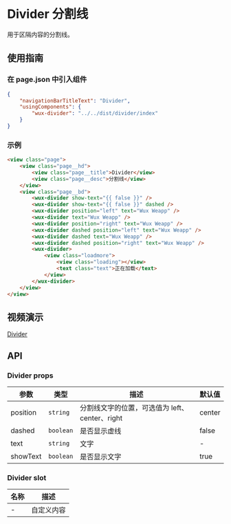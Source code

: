 # Divider 分割线

用于区隔内容的分割线。

## 使用指南

### 在 page.json 中引入组件

```json
{
    "navigationBarTitleText": "Divider",
    "usingComponents": {
        "wux-divider": "../../dist/divider/index"
    }
}
```

### 示例

```html
<view class="page">
    <view class="page__hd">
        <view class="page__title">Divider</view>
        <view class="page__desc">分割线</view>
    </view>
    <view class="page__bd">
        <wux-divider show-text="{{ false }}" />
        <wux-divider show-text="{{ false }}" dashed />
        <wux-divider position="left" text="Wux Weapp" />
        <wux-divider text="Wux Weapp" />
        <wux-divider position="right" text="Wux Weapp" />
        <wux-divider dashed position="left" text="Wux Weapp" />
        <wux-divider dashed text="Wux Weapp" />
        <wux-divider dashed position="right" text="Wux Weapp" />
        <wux-divider>
            <view class="loadmore">
                <view class="loading"></view>
                <text class="text">正在加载</text>
            </view>
        </wux-divider>
    </view>
</view>
```

## 视频演示

[Divider](./_media/divider.mp4 ':include :type=iframe width=375px height=667px')

## API

### Divider props

| 参数 | 类型 | 描述 | 默认值 |
| --- | --- | --- | --- |
| position | <code>string</code> | 分割线文字的位置，可选值为 left、center、right | center |
| dashed | <code>boolean</code> | 是否显示虚线 | false |
| text | <code>string</code> | 文字 | - |
| showText | <code>boolean</code> | 是否显示文字 | true |

### Divider slot

| 名称 | 描述 |
| --- | --- |
| - | 自定义内容 |